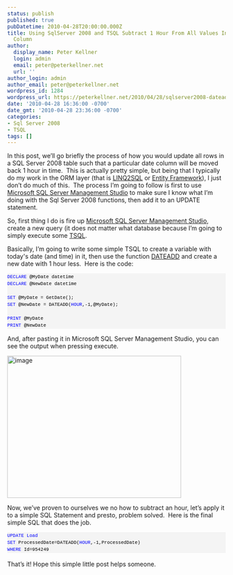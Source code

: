 ```yaml
---
status: publish
published: true
pubDatetime: 2010-04-28T20:00:00.000Z
title: Using SqlServer 2008 and TSQL Subtract 1 Hour From All Values In a DateTime
  Column
author:
  display_name: Peter Kellner
  login: admin
  email: peter@peterkellner.net
  url: ''
author_login: admin
author_email: peter@peterkellner.net
wordpress_id: 1284
wordpress_url: https://peterkellner.net/2010/04/28/sqlserver2008-dateadd-function-subract-hour/
date: '2010-04-28 16:36:00 -0700'
date_gmt: '2010-04-28 23:36:00 -0700'
categories:
- Sql Server 2008
- TSQL
tags: []
---
```

<p>In this post, we’ll go briefly the process of how you would update all rows in a SQL Server 2008 table such that a particular date column will be moved back 1 hour in time.&#160; This is actually pretty simple, but being that I typically do my work in the ORM layer (that is <a href="http://msdn.microsoft.com/en-us/library/bb425822.aspx">LINQ2SQL</a> or <a href="http://msdn.microsoft.com/en-us/library/aa697427(VS.80).aspx">Entity Framework</a>), I just don’t do much of this.&#160; The process I’m going to follow is first to use <a href="http://msdn.microsoft.com/en-us/library/ms174173.aspx">Microsoft SQL Server Management Studio</a> to make sure I know what I’m doing with the Sql Server 2008 functions, then add it to an UPDATE statement.</p>
<p> <!--more-->
<p>So, first thing I do is fire up <a href="http://msdn.microsoft.com/en-us/library/ms174173.aspx">Microsoft SQL Server Management Studio</a>, create a new query (it does not matter what database because I’m going to simply execute some <a href="http://en.wikipedia.org/wiki/Transact-SQL">TSQL</a>.</p>
<p>Basically, I’m going to write some simple TSQL to create a variable with today's date (and time) in it, then use the function <a href="http://msdn.microsoft.com/en-us/library/ms186819.aspx">DATEADD</a> and create a new date with 1 hour less.&#160; Here is the code:</p>
<div id="codeSnippetWrapper">
<pre style="border-bottom-style: none; text-align: left; padding-bottom: 0px; line-height: 12pt; border-right-style: none; background-color: #f4f4f4; margin: 0em; padding-left: 0px; width: 100%; padding-right: 0px; font-family: &#39;Courier New&#39;, courier, monospace; direction: ltr; border-top-style: none; color: black; font-size: 8pt; border-left-style: none; overflow: visible; padding-top: 0px" id="codeSnippet"><span style="color: #0000ff">DECLARE</span> @MyDate datetime<br /><span style="color: #0000ff">DECLARE</span> @NewDate datetime<br /><br /><span style="color: #0000ff">SET</span> @MyDate = GetDate();<br /><span style="color: #0000ff">SET</span> @NewDate = DATEADD(<span style="color: #0000ff">HOUR</span>,-1,@MyDate);<br /><br /><span style="color: #0000ff">PRINT</span> @MyDate<br /><span style="color: #0000ff">PRINT</span> @NewDate</pre>
<p></div>
<p>And, after pasting it in Microsoft SQL Server Management Studio, you can see the output when pressing execute.</p>
<p><a href="/FilesForWebDownload/UsingSqlServer2008andTSQLSubtract1HourFr_EA7E/image.png"><img style="border-bottom: 0px; border-left: 0px; display: inline; border-top: 0px; border-right: 0px" title="image" border="0" alt="image" src="/FilesForWebDownload/UsingSqlServer2008andTSQLSubtract1HourFr_EA7E/image_thumb.png" width="401" height="328" /></a> </p>
<p>Now, we’ve proven to ourselves we no how to subtract an hour, let’s apply it to a simple SQL Statement and presto, problem solved.&#160; Here is the final simple SQL that does the job.</p>
<div>
<pre style="border-bottom-style: none; text-align: left; padding-bottom: 0px; line-height: 12pt; border-right-style: none; background-color: #f4f4f4; margin: 0em; padding-left: 0px; width: 100%; padding-right: 0px; font-family: &#39;Courier New&#39;, courier, monospace; direction: ltr; border-top-style: none; color: black; font-size: 8pt; border-left-style: none; overflow: visible; padding-top: 0px" id="codeSnippet"><span style="color: #0000ff">UPDATE</span> <span style="color: #0000ff">Load</span> <br /><span style="color: #0000ff">SET</span> ProcessedDate=DATEADD(<span style="color: #0000ff">HOUR</span>,-1,ProcessedDate) <br /><span style="color: #0000ff">WHERE</span> Id=954249</pre>
</div>
<div>&#160;</div>
<div>That’s it! Hope this simple little post helps someone.</div>
<div>
  </div>
